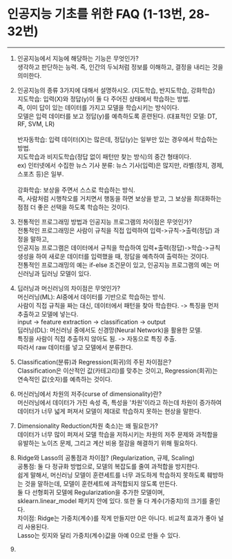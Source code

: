 # 인공지능 기초를 위한 FAQ (1-13번, 28-32번)
---
1. 인공지능에서 지능에 해당하는 기능은 무엇인가?<br>
  생각하고 판단하는 능력. 즉, 인간의 두뇌처럼 정보를 이해하고, 결정을 내리는 것을 의미한다.

2. 인공지능의 종류 3가지에 대해서 설명하시오. (지도학습, 반지도학습, 강화학습)<br>
  지도학습: 입력(X)와 정답(y)이 둘 다 주어진 상태에서 학습하는 방법.<br>
  즉, 이미 답이 있는 데이터를 가지고 모델을 학습시키는 방식이다.<br>
  모델은 입력 데이터를 보고 정답(y)를 예측하도록 훈련된다. (대표적인 모델: DT, RF, SVM, LR)<br><br>
  반자동학습: 입력 데이터(X)는 많은데, 정답(y)는 일부만 있는 경우에서 학습하는 방법.<br>
  지도학습과 비지도학습(정답 없이 패턴만 찾는 방식)의 중간 형태이다.<br>
  ex) 인터넷에서 수집한 뉴스 기사 분류: 뉴스 기사(입력)은 많지만, 라벨(정치, 경제, 스포츠 등)은 일부.<br><br>
  강화학습: 보상을 주면서 스스로 학습하는 방식.<br>
  즉, 사람처럼 시행착오를 거치면서 행동을 하면 보상을 받고, 그 보상을 최대화하는 점점 더 좋은 선택을 하도록 학습하는 것이다.<br>

3. 전통적인 프로그래밍 방법과 인공지능 프로그램의 차이점은 무엇인가?<br>
  전통적인 프로그래밍은 사람이 규칙을 직접 입력하여 입력->규칙->출력(정답) 과정을 말하고,<br>
  인공지능 프로그램은 데이터에서 규칙을 학습하여 입력+출력(정답)->학습->규칙 생성을 하여 새로운 데이터를 입력했을 때, 정답을 예측하여 출력하는 것이다.<br>
  전통적인 프로그래밍의 예는 if-else 조건문이 있고, 인공지능 프로그램의 예는 머신러닝과 딥러닝 모델이 있다.<br>
  
4. 딥러닝과 머신러닝의 차이점은 무엇인가?<br>
  머신러닝(ML): AI중에서 데이터를 기반으로 학습하는 방식.<br>
  사람이 직접 규칙을 짜는 대신, 데이터에서 패턴을 찾아 학습한다. -> 특징을 먼저 추출하고 모델에 넣는다.<br>
  input -> feature extraction -> classification -> output<br>
  딥러닝(DL): 머신러닝 중에서도 신경망(Neural Network)을 활용한 모델.<br>
  특징을 사람이 직접 추출하지 않아도 됨. -> 자동으로 특징 추출.<br>
  따라서 raw 데이터를 넣고 모델에서 분류한다.<br>

5. Classification(분류)과 Regression(회귀)의 주된 차이점은?<br>
  Classification은 이산적인 값(카테고리)를 맞추는 것이고, Regression(회귀)는 연속적인 값(숫자)를 예측하는 것이다.<br>

6. 머신러닝에서 차원의 저주(curse of dimensionality)란?<br>
  머신러닝에서 데이터가 가진 속성 즉, 특성을 '차원'이라고 하는데 차원이 증가하여 데이터가 너무 넓게 퍼져서 모델이 제대로 학습하지 못하는 현상을 말한다.<br>

7. Dimensionality Reduction(차원 축소)는 왜 필요한가?<br>
  데이터가 너무 많이 퍼져서 모델 학습을 저하시키는 차원의 저주 문제와 과적합을 유발하는 노이즈 문제, 그리고 계산 비용 절감을 해결하기 위해 필요하다.<br>

8. Ridge와 Lasso의 공통점과 차이점? (Regularization, 규제, Scaling)<br>
   공통점: 둘 다 정규화 방법으로, 모델의 복잡도를 줄여 과적합을 방지한다.<br>
   쉽게 말해서, 머신러닝 모델이 훈련세트를 너무 과도하게 학습하지 못하도록 훼방하는 것을 말하는데, 모델이 훈련세트에 과적합되지 않도록 만든다.<br>
   둘 다 선형회귀 모델에 Regularization을 추가한 모델이며, sklearn.linear_model 패키지 안에 있다. 또한 둘 다 계수(가중치)의 크기를 줄인다.<br>
   차이점: Ridge는 가중치(계수)를 작게 만들지만 0은 아니다. 비교적 효과가 좋아 널리 사용된다.<br>
   Lasso는 릿지와 달리 가중치(계수)값을 아예 0으로 만들 수 있다.

9. 
   

  
